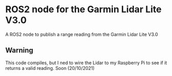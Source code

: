 # ROS2 node for the Garmin Lidar Lite V3.0
A ROS2 node to publish a range reading from the Garmin Lidar Lite V3.0
## Warning
This code compiles, but I ned to wire the Lidar to my Raspberry Pi to see if it returns a valid reading.  Soon (20/10/2021)
